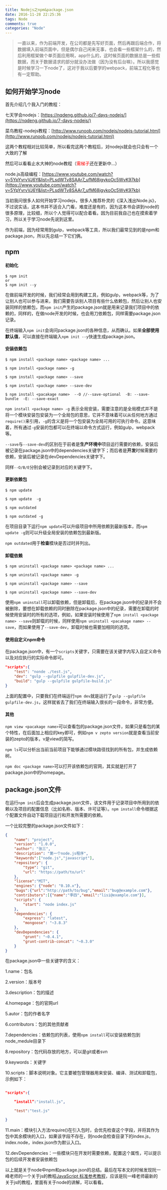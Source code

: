 ```yaml
---
title: Nodejs之npm&package.json
date: 2016-11-28 22:25:36
tags: Node
comments: true
categories: "Node"
---
```

>一直以来，作为前端开发，在公司都是先写好页面，然后再跟后端合作，将数据填入前端页面中，但是偶尔自己闲来无事，也会看一些框架什么的，然后利用框架做个单页面应用啊，app什么的，这时候页面的数据总是一些假数据，而关于数据请求的部分就没办法做（因为没有后台嘛）。所以我感觉是时候学习一下node了，这对于我以后要学的webpack，前端工程化等也有一定帮助。

<!--more-->

## 如何开始学习node

首先介绍几个我入门的教程：

七天学会nodejs：[https://nqdeng.github.io/7-days-nodejs/](https://nqdeng.github.io/7-days-nodejs/)

菜鸟教程-nodejs教程：[http://www.runoob.com/nodejs/nodejs-tutorial.html](http://www.runoob.com/nodejs/nodejs-tutorial.html)

这两个教程相对比较简单，所以看完这两个教程后，对nodejs就会也只会有一个大致的了解

然后可以看看止水大神的node教程（<font color='red'>需梯子</font>还在更新中...）

node.js高级编程：[https://www.youtube.com/watch?v=5YpYvrvVJ6Y&list=PLsdWTv8SAAr7_ufM68jgykoOc5WvK97kb](https://www.youtube.com/watch?v=5YpYvrvVJ6Y&list=PLsdWTv8SAAr7_ufM68jgykoOc5WvK97kb)

当初我问很多人如何开始学习nodejs，很多人推荐朴灵的《深入浅出Node.js》，不过说实话，这本书并不适合入门看，难度还是有的，因为这本书会讲到node的很多原理，比较细，所以个人觉得可以配合着看。因为目前我自己也在摸索着学习，所以关于学习node先说到这里。

作为前端，因为经常用到gulp，webpack等工具，所以我们最常见到的是npm和package.json，所以先总结一下它们俩。

## npm

#### 初始化

```shell
$ npm init
or
$ npm init --y 
```
在做前端开发的时候，我们经常会用到构建工具，例如gulp，webpack等，为了让别人也可以参与进来，我们需要告诉别人项目有些什么依赖包，然后让别人也安装同样的依赖包，而`npm init`产生的package.json就是用来记录我们项目中的依赖的，同样的，在做node开发的时候，也会用刀依赖包，同样需要package.json记录。

在终端输入`npm init`会询问package.json的各种信息，从而确认。如果**全部使用默认值**，可以直接在终端输入`npm init --y`快速生成package.json。


#### 安装依赖包

```shell
$ npm install <package name> <package name> ...

$ npm install <package name> -g

$ npm install <package name> --save

$ npm install <package name> --save-dev

$ npm install <pacakage name>  --O //--save-optional  -B: --save-bundle  -E: --save-exact
```

`npm install <package name> -g` 表示全局安装，需要注意的是全局模式并不是将一个模块安装包安装为一个全局包的意思，它并不意味着可以从任何地方通过`require()`来引用，`-g`的含义是将一个包安装为全局可用的可执行命令。这意味着，所有通过`-g`安装的包都可以在终端以命令方式运行，例如gulp，webpack等。

`--save`与`--save-dev`的区别在于前者是**生产环境中**项目运行需要的依赖，安装后被记录在package.json中的dependencies关键字下；而后者是**开发**时候需要的依赖，安装后被记录在devDependencies关键字下。

同样`--O/B/E`分别会被记录到对应的关键字下。

#### 更新依赖包

```shell
$ npm update

$ npm update  -g

$ npm outdated

$ npm outdated -g
```

在项目目录下运行`npm update`可以升级项目中所用依赖到最新版本，而`npm update -g`则可以升级全局安装的依赖包到最新版。

`npm outdated`用于**检查**模块是否过时并列出。

#### 卸载依赖

```shell
$ npm uninstall <package name> <package name> ...

$ npm uninstall <package name> -g

$ npm uninstall <package name> --save

$ npm uninstall <package name> --save-dev

```
使用`npm uninstall`可以卸载依赖，但是卸载后，在package.json中的纪录并不会被删除，要想在卸载依赖的同时删除在package.json中的纪录，需要在卸载的时候使用安装时的所有的选项，例如，如果安装时候使用了`npm install <package name> --save`则卸载的时候，同样使用`npm uninstall <pacakage name> --save`，而如果使用了`--save-dev`，卸载时候也需要加相同的选项。

#### 使用自定义npm命令

在package.json中，有一个`scripts`关键字，只需要在该关键字内写入自定义命令以及对应执行的实际命令即可。

```json
"scripts":{
    "test": "nonde ./test.js",
    "dev": "gulp --gulpfile gulpfile-dev.js",
    "build": "gulp --gulpfile gulpfile-build.js"
}
```

上面的配置中，只要我们在终端运行`npm dev`就是运行了`gulp --gulpfile gulpfile-dev.js`，这样就省去了我们在终端输入很长的一段命令，非常方便。

#### 其他

`npm view <pacakage name>`可以查看包的package.json文件，如果只是看包的某个特性，在后面加上相应的key即可，例如`npm v zepto version`就是查看当前安装的zepto的版本，v是view的简写。

`npm ls`可以分析出当前当前项目下能够通过模块路径找到的所有包，并生成依赖树。

`npm doc <package name>`可以打开该依赖包的官网，其实就是打开了package.json中的homepage。

## package.json文件

在运行`npm init`后会生成package.json文件，该文件用于记录项目中所用到的依赖以及项目的配置信息（比如名称、版本、许可证等）。`npm install`命令根据这个配置文件自动下载项目运行和开发所需要的依赖。

一个比较完整的package.json文件如下：

```json
{
	"name": "project",
	"version": "1.0.0",
	"author": "张三",
	"description": "第一个node.js程序",
	"keywords":["node.js","javascript"],
	"repository": {
		"type": "git",
		"url": "https://path/to/url"
	},
	"license":"MIT",
	"engines": {"node": "0.10.x"},
	"bugs":{"url":"http://path/to/bug","email":"bug@example.com"},
	"contributors":[{"name":"李四","email":"lisi@example.com"}],
	"scripts": {
		"start": "node index.js"
	},
	"dependencies": {
		"express": "latest",
		"mongoose": "~3.8.3"
	},
	"devDependencies": {
		"grunt": "~0.4.1",
		"grunt-contrib-concat": "~0.3.0"
	}
}
```

在package.json中一些关键字的含义：

1.name：包名

2.version：版本号

3.description：包的描述

4.homepage：包的官网url

5.autor：包的作者名字

6.contributors：包的其他贡献者

7.dependencies：依赖包的列表，使用`npm install`可以安装依赖包到node_medule目录下

8.repository：包代码存放的地方，可以是git或者svn

9.keywords：关键字

10.scripts：脚本说明对象。它主要被包管理器用来安装、编译、测试和卸载包，示例如下：

```json

"scripts":{

    “install”:"install.js",

    "test":"test.js"

}

```

11.main：模块引入方法require()在引入包时，会优先检查这个字段，并将其作为包中其余模块的入口，如果该字段不存在，则node会检查目录下的index.js，index.node，index.json作为默认入口。

12.devDependencies：一些模块只在开发时需要依赖，配置这个属性，可以提示包的后续开发者安装依赖包

以上就是关于node中npm和package.json的总结。最后在写本文的时候发现阮一峰老师的一个关于js的教程[JavaScript 标准参考教程](http://javascript.ruanyifeng.com/)，应该是阮一峰老师最新的关于js的教程，里面有关于node的讲解，可以看看。